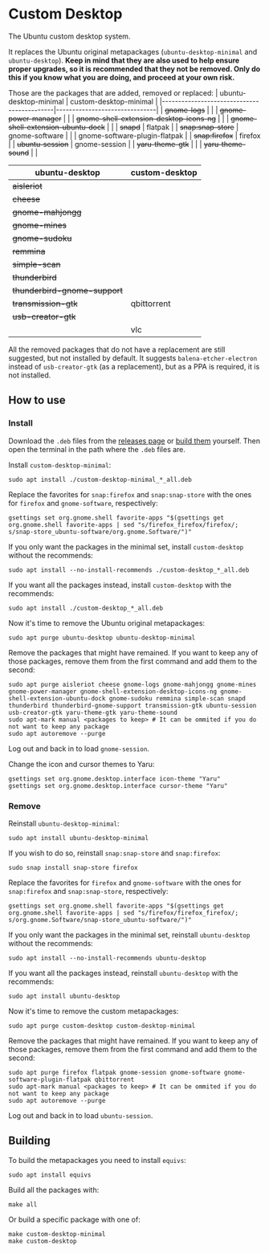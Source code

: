 # Custom Desktop
The Ubuntu custom desktop system.

It replaces the Ubuntu original metapackages (`ubuntu-desktop-minimal` and `ubuntu-desktop`). **Keep in mind that they are also used to help ensure proper upgrades, so it is recommended that they not be removed. Only do this if you know what you are doing, and proceed at your own risk.**

Those are the packages that are added, removed or replaced:
| ubuntu-desktop-minimal                     | custom-desktop-minimal        |
|--------------------------------------------|-------------------------------|
| ~~gnome-logs~~                             |                               |
| ~~gnome-power-manager~~                    |                               |
| ~~gnome-shell-extension-desktop-icons-ng~~ |                               |
| ~~gnome-shell-extension-ubuntu-dock~~      |                               |
| ~~snapd~~                                  | flatpak                       |
| ~~snap:snap-store~~                        | gnome-software                |
|                                            | gnome-software-plugin-flatpak |
| ~~snap:firefox~~                           | firefox                       |
| ~~ubuntu-session~~                         | gnome-session                 |
| ~~yaru-theme-gtk~~                         |                               |
| ~~yaru-theme-sound~~                       |                               |

| ubuntu-desktop                | custom-desktop |
|-------------------------------|----------------|
| ~~aisleriot~~                 |                |
| ~~cheese~~                    |                |
| ~~gnome-mahjongg~~            |                |
| ~~gnome-mines~~               |                |
| ~~gnome-sudoku~~              |                |
| ~~remmina~~                   |                |
| ~~simple-scan~~               |                |
| ~~thunderbird~~               |                |
| ~~thunderbird-gnome-support~~ |                |
| ~~transmission-gtk~~          | qbittorrent    |
| ~~usb-creator-gtk~~           |                |
|                               | vlc            |

All the removed packages that do not have a replacement are still suggested, but not installed by default. It suggests `balena-etcher-electron` instead of `usb-creator-gtk` (as a replacement), but as a PPA is required, it is not installed.

## How to use
### Install
Download the `.deb` files from the [releases page](https://github.com/natanjunges/custom-desktop/releases) or [build them](#Building) yourself. Then open the terminal in the path where the `.deb` files are.

Install `custom-desktop-minimal`:
```shell
sudo apt install ./custom-desktop-minimal_*_all.deb
```

Replace the favorites for `snap:firefox` and `snap:snap-store` with the ones for `firefox` and `gnome-software`, respectively:
```shell
gsettings set org.gnome.shell favorite-apps "$(gsettings get org.gnome.shell favorite-apps | sed "s/firefox_firefox/firefox/; s/snap-store_ubuntu-software/org.gnome.Software/")"
```

If you only want the packages in the minimal set, install `custom-desktop` without the recommends:
```shell
sudo apt install --no-install-recommends ./custom-desktop_*_all.deb
```

If you want all the packages instead, install `custom-desktop` with the recommends:
```shell
sudo apt install ./custom-desktop_*_all.deb
```

Now it's time to remove the Ubuntu original metapackages:
```shell
sudo apt purge ubuntu-desktop ubuntu-desktop-minimal
```

Remove the packages that might have remained. If you want to keep any of those packages, remove them from the first command and add them to the second:
```shell
sudo apt purge aisleriot cheese gnome-logs gnome-mahjongg gnome-mines gnome-power-manager gnome-shell-extension-desktop-icons-ng gnome-shell-extension-ubuntu-dock gnome-sudoku remmina simple-scan snapd thunderbird thunderbird-gnome-support transmission-gtk ubuntu-session usb-creator-gtk yaru-theme-gtk yaru-theme-sound
sudo apt-mark manual <packages to keep> # It can be ommited if you do not want to keep any package
sudo apt autoremove --purge
```

Log out and back in to load `gnome-session`.

Change the icon and cursor themes to Yaru:
```shell
gsettings set org.gnome.desktop.interface icon-theme "Yaru"
gsettings set org.gnome.desktop.interface cursor-theme "Yaru"
```

### Remove
Reinstall `ubuntu-desktop-minimal`:
```shell
sudo apt install ubuntu-desktop-minimal
```

If you wish to do so, reinstall `snap:snap-store` and `snap:firefox`:
```shell
sudo snap install snap-store firefox
```

Replace the favorites for `firefox` and `gnome-software` with the ones for `snap:firefox` and `snap:snap-store`, respectively:
```shell
gsettings set org.gnome.shell favorite-apps "$(gsettings get org.gnome.shell favorite-apps | sed "s/firefox/firefox_firefox/; s/org.gnome.Software/snap-store_ubuntu-software/")"
```

If you only want the packages in the minimal set, reinstall `ubuntu-desktop` without the recommends:
```shell
sudo apt install --no-install-recommends ubuntu-desktop
```

If you want all the packages instead, reinstall `ubuntu-desktop` with the recommends:
```shell
sudo apt install ubuntu-desktop
```

Now it's time to remove the custom metapackages:
```shell
sudo apt purge custom-desktop custom-desktop-minimal
```

Remove the packages that might have remained. If you want to keep any of those packages, remove them from the first command and add them to the second:
```shell
sudo apt purge firefox flatpak gnome-session gnome-software gnome-software-plugin-flatpak qbittorrent
sudo apt-mark manual <packages to keep> # It can be ommited if you do not want to keep any package
sudo apt autoremove --purge
```

Log out and back in to load `ubuntu-session`.

## Building
To build the metapackages you need to install `equivs`:
```shell
sudo apt install equivs
```

Build all the packages with:
```shell
make all
```

Or build a specific package with one of:
```shell
make custom-desktop-minimal
make custom-desktop
```
